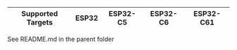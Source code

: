 | Supported Targets | ESP32 | ESP32-C5 | ESP32-C6 | ESP32-C61 |
| ----------------- | ----- | -------- | -------- | --------- |

See README.md in the parent folder
